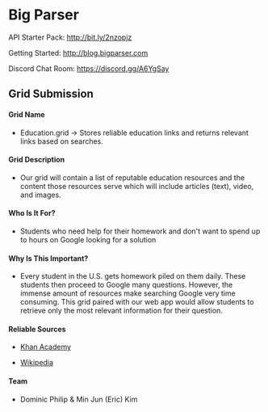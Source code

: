# Big Parser

API Starter Pack: http://bit.ly/2nzopjz

Getting Started: http://blog.bigparser.com

Discord Chat Room: https://discord.gg/A6YgSay

## Grid Submission

#### Grid Name

* Education.grid -> Stores reliable education links and returns relevant links based on searches.

#### Grid Description

* Our grid will contain a list of reputable education resources and the content those resources serve which will include articles (text), video, and images.

#### Who Is It For?

* Students who need help for their homework and don't want to spend up to hours on Google looking for a solution

#### Why Is This Important?

* Every student in the U.S. gets homework piled on them daily. These students then proceed to Google many questions. However, the immense amount of resources make searching Google very time consuming. This grid paired with our web app would allow students to retrieve only the most relevant information for their question.

#### Reliable Sources

* [Khan Academy](https://khanacademy.org)

* [Wikipedia](https://wikipedia.org)

#### Team

* Dominic Philip & Min Jun (Eric) Kim
